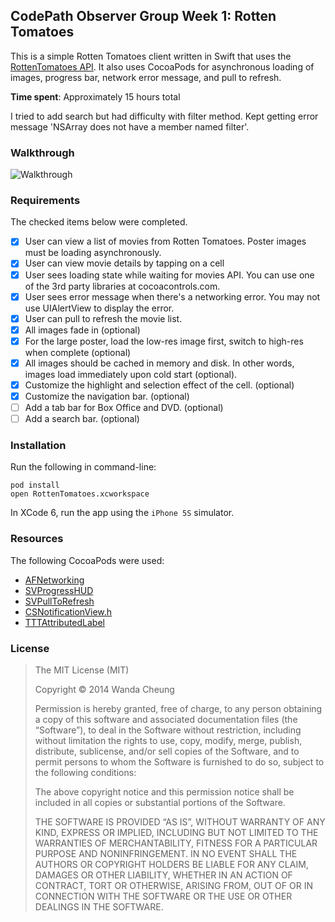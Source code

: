 ## CodePath Observer Group Week 1: Rotten Tomatoes

This is a simple Rotten Tomatoes client written in Swift that uses the [RottenTomatoes API](http://developer.rottentomatoes.com/). It also uses CocoaPods for asynchronous loading of images, progress bar, network error message, and pull to refresh.

**Time spent**: Approximately 15 hours total

I tried to add search but had difficulty with filter method. Kept getting error message 'NSArray does not have a member named filter'. 

### Walkthrough

![Walkthrough](CodePathObserver_RottenTomates.gif)

### Requirements

The checked items below were completed.

 * [x] User can view a list of movies from Rotten Tomatoes. Poster images must be loading asynchronously.
 * [x] User can view movie details by tapping on a cell
 * [x] User sees loading state while waiting for movies API. You can use one of the 3rd party libraries at cocoacontrols.com.
 * [x] User sees error message when there's a networking error. You may not use UIAlertView to display the error. 
 * [x] User can pull to refresh the movie list.
 * [x] All images fade in (optional)
 * [x] For the large poster, load the low-res image first, switch to high-res when complete (optional)
 * [x] All images should be cached in memory and disk. In other words, images load immediately upon cold start (optional).
 * [x] Customize the highlight and selection effect of the cell. (optional)
 * [x] Customize the navigation bar. (optional)
 * [ ] Add a tab bar for Box Office and DVD. (optional)
 * [ ] Add a search bar. (optional)

### Installation

Run the following in command-line:

```
pod install
open RottenTomatoes.xcworkspace
```

In XCode 6, run the app using the `iPhone 5S` simulator.

### Resources

The following CocoaPods were used:

 * [AFNetworking](https://github.com/AFNetworking/AFNetworking)
 * [SVProgressHUD](https://github.com/samvermette/SVProgressHUD)
 * [SVPullToRefresh](https://github.com/samvermette/SVPullToRefresh)
 * [CSNotificationView.h](https://github.com/problame/CSNotificationView)
 * [TTTAttributedLabel](https://github.com/mattt/TTTAttributedLabel)

### License

> The MIT License (MIT)
>
> Copyright © 2014 Wanda Cheung
>
> Permission is hereby granted, free of charge, to any person obtaining a copy of
> this software and associated documentation files (the “Software”), to deal in
> the Software without restriction, including without limitation the rights to
> use, copy, modify, merge, publish, distribute, sublicense, and/or sell copies of
> the Software, and to permit persons to whom the Software is furnished to do so,
> subject to the following conditions:
>
> The above copyright notice and this permission notice shall be included in all
> copies or substantial portions of the Software.
>
> THE SOFTWARE IS PROVIDED “AS IS”, WITHOUT WARRANTY OF ANY KIND, EXPRESS OR
> IMPLIED, INCLUDING BUT NOT LIMITED TO THE WARRANTIES OF MERCHANTABILITY, FITNESS
> FOR A PARTICULAR PURPOSE AND NONINFRINGEMENT. IN NO EVENT SHALL THE AUTHORS OR
> COPYRIGHT HOLDERS BE LIABLE FOR ANY CLAIM, DAMAGES OR OTHER LIABILITY, WHETHER
> IN AN ACTION OF CONTRACT, TORT OR OTHERWISE, ARISING FROM, OUT OF OR IN
> CONNECTION WITH THE SOFTWARE OR THE USE OR OTHER DEALINGS IN THE SOFTWARE.
